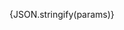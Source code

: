 <script context="module">
	export async function load({ page, fetch, session }) {
    console.log(page.params);
		return {
      props: {
        params: page.params
      }
    };
	}
</script>
<script>
export let params;
</script>

{JSON.stringify(params)}